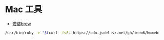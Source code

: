 # Mac 工具

- [安装brew](https://zhuanlan.zhihu.com/p/90508170)
```bash
/usr/bin/ruby -e "$(curl -fsSL https://cdn.jsdelivr.net/gh/ineo6/homebrew-install/install)"
```